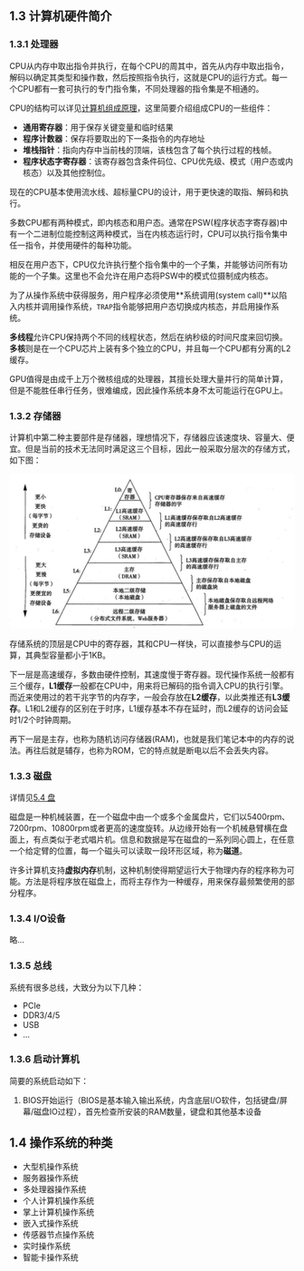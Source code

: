 ## 1.3 计算机硬件简介

### 1.3.1 处理器
CPU从内存中取出指令并执行，在每个CPU的周其中，首先从内存中取出指令，解码以确定其类型和操作数，然后按照指令执行，这就是CPU的运行方式。每一个CPU都有一套可执行的专门指令集，不同处理器的指令集是不相通的。

CPU的结构可以详见[计算机组成原理]()，这里简要介绍组成CPU的一些组件：
- **通用寄存器**：用于保存关键变量和临时结果
- **程序计数器**：保存将要取出的下一条指令的内存地址
- **堆栈指针**：指向内存中当前栈的顶端，该栈包含了每个执行过程的栈帧。
- **程序状态字寄存器**：该寄存器包含条件码位、CPU优先级、模式（用户态或内核态）以及其他控制位。

现在的CPU基本使用流水线、超标量CPU的设计，用于更快速的取指、解码和执行。

多数CPU都有两种模式，即内核态和用户态。通常在PSW(程序状态字寄存器)中有一个二进制位能控制这两种模式，当在内核态运行时，CPU可以执行指令集中任一指令，并使用硬件的每种功能。

相反在用户态下，CPU仅允许执行整个指令集中的一个子集，并能够访问所有功能的一个子集。这里也不会允许在用户态将PSW中的模式位摄制成内核态。

为了从操作系统中获得服务，用户程序必须使用**系统调用(system call)**以陷入内核并调用操作系统，`TRAP`指令能够把用户态切换成内核态，并启用操作系统。

**多线程**允许CPU保持两个不同的线程状态，然后在纳秒级的时间尺度来回切换。**多核**则是在一个CPU芯片上装有多个独立的CPU，并且每一个CPU都有分离的L2缓存。

GPU值得是由成千上万个微核组成的处理器，其擅长处理大量并行的简单计算，但是不能胜任串行任务，很难编成，因此操作系统本身不太可能运行在GPU上。

### 1.3.2 存储器

计算机中第二种主要部件是存储器，理想情况下，存储器应该速度块、容量大、便宜。但是当前的技术无法同时满足这三个目标，因此一般采取分层次的存储方式，如下图：

![](../image/chapter1/1.3.2.1.jpg)

存储系统的顶层是CPU中的寄存器，其和CPU一样快，可以直接参与CPU的运算，其典型容量都小于1KB。

下一层是高速缓存，多数由硬件控制，其速度慢于寄存器。现代操作系统一般都有三个缓存，**L1缓存**一般都在CPU中，用来将已解码的指令调入CPU的执行引擎。而近来使用过的若干兆字节的内存字，一般会存放在**L2缓存**，以此类推还有**L3缓存**。L1和L2缓存的区别在于时序，L1缓存基本不存在延时，而L2缓存的访问会延时1/2个时钟周期。

再下一层是主存，也称为随机访问存储器(RAM)，也就是我们笔记本中的内存的说法。再往后就是辅存，也称为ROM，它的特点就是断电以后不会丢失内容。

### 1.3.3 磁盘

详情见[5.4 盘]()

磁盘是一种机械装置，在一个磁盘中由一个或多个金属盘片，它们以5400rpm、7200rpm、10800rpm或者更高的速度旋转。从边缘开始有一个机械悬臂横在盘面上，有点类似于老式唱片机。信息和数据是写在磁盘的一系列同心圆上，在任意一个给定臂的位置，每一个磁头可以读取一段环形区域，称为**磁道**。

许多计算机支持**虚拟内存**机制，这种机制使得期望运行大于物理内存的程序称为可能。方法是将程序放在磁盘上，而将主存作为一种缓存，用来保存最频繁使用的部分程序。

### 1.3.4 I/O设备

略...

### 1.3.5 总线

系统有很多总线，大致分为以下几种：
- PCIe
- DDR3/4/5
- USB
- ...

### 1.3.6 启动计算机

简要的系统启动如下：
1. BIOS开始运行（BIOS是基本输入输出系统，内含底层I/O软件，包括键盘/屏幕/磁盘IO过程），首先检查所安装的RAM数量，键盘和其他基本设备

## 1.4 操作系统的种类

- 大型机操作系统
- 服务器操作系统
- 多处理器操作系统
- 个人计算机操作系统
- 掌上计算机操作系统
- 嵌入式操作系统
- 传感器节点操作系统
- 实时操作系统
- 智能卡操作系统